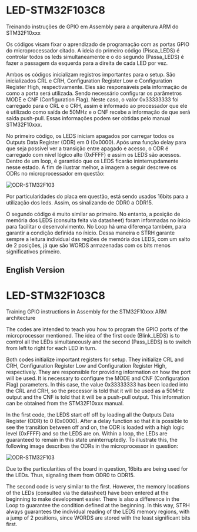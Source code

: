 # LED-STM32F103C8
Treinando instruções de GPIO em Assembly para a arquiterura ARM do STM32F10xxx

Os códigos visam fixar o aprendizado de programação com as portas GPIO do microprocessador citado. A ideia do primeiro código (Pisca_LEDS) é controlar todos os leds simultaneamente e o do segundo (Passa_LEDS) é fazer a passagem da esquerda para a direita de cada LED por vez.

Ambos os códigos inicializam registros importantes para o setup. São inicializados CRL e CRH, Configuration Register Low e Configuration Register High, respectivamente. Eles são responsáveis pela informação de como a porta será utilizada. Sendo necessário configurar os parâmetros MODE e CNF (Configuration Flag). Neste caso, o valor 0x33333333 foi carregado para o CRL e o CRH, assim é informado ao processador que ele é utilizado como saída de 50MHz e o CNF recebe a informação de que será saída push-pull. Essas informações podem ser obtidas pelo manual STM32F10xxx.

No primeiro código, os LEDS iniciam apagados por carregar todos os Outputs Data Register (ODR) em 0 (0x0000). Após uma função delay para que seja possível ver a transição entre apagado e acesso, o ODR é carregado com nível lógico alto (0xFFFF) e assim os LEDS são acessos. Dentro de um loop, é garantido que os LEDS ficarão ininterrupdamente nesse estado. 
A fim de ilustrar melhor, a imagem a seguir descreve os ODRs no microprocessador em questão: 

<img alt="ODR-STM32F103" src="https://imgur.com/amJ3IQc.png">

Por particularidades do placa em questão, está sendo usados 16bits para a utilização dos leds. Assim, os sinalizando de ODR0 a ODR15.

O segundo código é muito similar ao primeiro. No entanto, a posição de memória dos LEDS (consulta feita via datasheet) foram informadas no ínicio para facilitar o desenvolvimento. No Loop há uma diferença também, para garantir a condição definida no ínicio. Dessa maneira o STRH garante sempre a leitura individual das regiões de memória dos LEDS, com um salto de 2 posições, já que são WORDS armazenadas com os bits menos significativos primeiro.

## English Version

# LED-STM32F103C8
Training GPIO instructions in Assembly for the STM32F10xxx ARM architecture

The codes are intended to teach you how to program the GPIO ports of the microprocessor mentioned. The idea of the first code (Blink_LEDS) is to control all the LEDs simultaneously and the second (Pass_LEDS) is to switch from left to right for each LED in turn.

Both codes initialize important registers for setup. They initialize CRL and CRH, Configuration Register Low and Configuration Register High, respectively. They are responsible for providing information on how the port will be used. It is necessary to configure the MODE and CNF (Configuration Flag) parameters. In this case, the value 0x33333333 has been loaded into the CRL and CRH, so the processor is told that it will be used as a 50MHz output and the CNF is told that it will be a push-pull output. This information can be obtained from the STM32F10xxx manual.

In the first code, the LEDS start off off by loading all the Outputs Data Register (ODR) to 0 (0x0000). After a delay function so that it is possible to see the transition between off and on, the ODR is loaded with a high logic level (0xFFFF) and so the LEDS are on. Within a loop, the LEDs are guaranteed to remain in this state uninterruptedly. 
To illustrate this, the following image describes the ODRs in the microprocessor in question:

<img alt="ODR-STM32F103" src="https://imgur.com/amJ3IQc.png">

Due to the particularities of the board in question, 16bits are being used for the LEDs. Thus, signaling them from ODR0 to ODR15.

The second code is very similar to the first. However, the memory locations of the LEDs (consulted via the datasheet) have been entered at the beginning to make development easier. There is also a difference in the Loop to guarantee the condition defined at the beginning. In this way, STRH always guarantees the individual reading of the LEDS memory regions, with a jump of 2 positions, since WORDS are stored with the least significant bits first.
